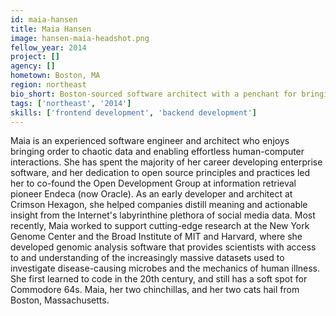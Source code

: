```yaml
---
id: maia-hansen
title: Maia Hansen
image: hansen-maia-headshot.png
fellow_year: 2014
project: []
agency: []
hometown: Boston, MA
region: northeast
bio_short: Boston-sourced software architect with a penchant for bringing order to chaotic data. CV: Endeca, Crimson Hexagon, Broad Institute, et al.
tags: ['northeast', '2014']
skills: ['frontend development', 'backend development']
---
```


Maia is an experienced software engineer and architect who enjoys bringing order to chaotic data and enabling effortless human-computer interactions. She has spent the majority of her career developing enterprise software, and her dedication to open source principles and practices led her to co-found the Open Development Group at information retrieval pioneer Endeca (now Oracle). As an early developer and architect at Crimson Hexagon, she helped companies distill meaning and actionable insight from the Internet's labyrinthine plethora of social media data. Most recently, Maia worked to support cutting-edge research at the New York Genome Center and the Broad Institute of MIT and Harvard, where she developed genomic analysis software that provides scientists with access to and understanding of the increasingly massive datasets used to investigate disease-causing microbes and the mechanics of human illness. She first learned to code in the 20th century, and still has a soft spot for Commodore 64s. Maia, her two chinchillas, and her two cats hail from Boston, Massachusetts.
